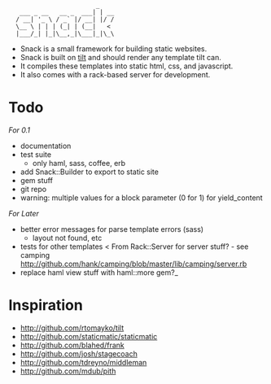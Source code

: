                             _
       ___ _ __   __ _  ___| | __
      / __| '_ \ / _` |/ __| |/ /
      \__ \ | | | (_| | (__|   <
      |___/_| |_|\__,_|\___|_|\_\
      

 - Snack is a small framework for building static websites.
 - Snack is built on [tilt](http://github.com/rtomayko/tilt) and should render any template tilt can.
 - It compiles these templates into static html, css, and javascript.
 - It also comes with a rack-based server for development.

Todo
=============================================
*For 0.1*

- documentation
- test suite
  - only haml, sass, coffee, erb
- add Snack::Builder to export to static site
- gem stuff
- git repo
- warning: multiple values for a block parameter (0 for 1) for yield_content

*For Later*

- better error messages for parse template errors (sass)
  - layout not found, etc
- tests for other templates
 < From Rack::Server for server stuff? - see camping http://github.com/hank/camping/blob/master/lib/camping/server.rb
- replace haml view stuff with haml::more gem?_

Inspiration
=============================================
 - http://github.com/rtomayko/tilt
 - http://github.com/staticmatic/staticmatic
 - http://github.com/blahed/frank
 - http://github.com/josh/stagecoach
 - http://github.com/tdreyno/middleman
 - http://github.com/mdub/pith
